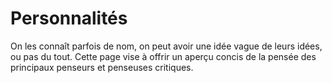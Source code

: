 # Personnalités

On les connaît parfois de nom, on peut avoir une idée vague de leurs idées, ou pas du tout. Cette page vise à offrir un aperçu concis de la pensée des principaux penseurs et penseuses critiques.